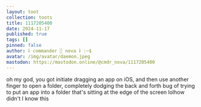 ```yaml
---
layout: toot
collection: toots
title: 1117205400
date: 2024-11-17
published: true
tags: []
pinned: false
author: ⸸ commander ░ nova ⸸ :~$
avatar: /img/avatar/daemon.jpeg
mastodon: https://mastodon.online/@cmdr_nova/1117205400
---
```


oh my god, you got initiate dragging an app on iOS, and then use another finger to open a folder, completely dodging the back and forth bug of trying to put an app into a folder that's sitting at the edge of the screen lolhow didn't I know this
